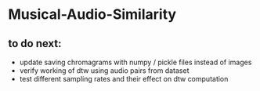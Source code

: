 # Musical-Audio-Similarity

## to do next:

- update saving chromagrams with numpy / pickle files instead of images
- verify working of dtw using audio pairs from dataset
- test different sampling rates and their effect on dtw computation
